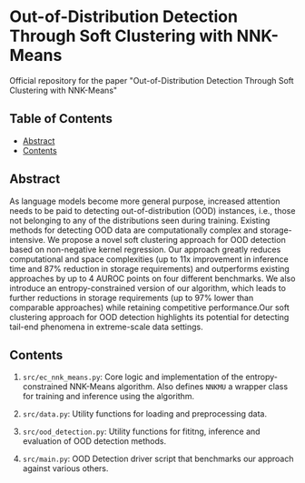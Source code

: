 # Out-of-Distribution Detection Through Soft Clustering with NNK-Means

Official repository for the paper "Out-of-Distribution Detection Through Soft Clustering with NNK-Means"

## Table of Contents

- [Abstract](#abstract)
- [Contents](#contents)

## Abstract

As language models become more general purpose, increased attention needs to be paid to detecting out-of-distribution (OOD) instances, i.e., those not belonging to any of the distributions seen during training. Existing methods for detecting OOD data are computationally complex and storage-intensive. We propose a novel soft clustering approach for OOD detection based on non-negative kernel regression. Our approach greatly reduces computational and space complexities (up to 11x improvement in inference time and 87% reduction in storage requirements) and outperforms existing approaches by up to 4 AUROC points on four different benchmarks. We also introduce an entropy-constrained version of our algorithm, which leads to further reductions in storage requirements (up to 97% lower than comparable approaches) while retaining competitive performance.Our soft clustering approach for OOD detection highlights its potential for detecting tail-end phenomena in extreme-scale data settings.

## Contents

1. `src/ec_nnk_means.py`: Core logic and implementation of the entropy-constrained NNK-Means algorithm. Also defines `NNKMU` a wrapper class for training and inference using the algorithm.

2. `src/data.py`: Utility functions for loading and preprocessing data.

3. `src/ood_detection.py`: Utility functions for fititng, inference and evaluation of OOD detection methods.

4. `src/main.py`: OOD Detection driver script that benchmarks our approach against various others.

